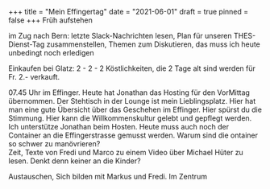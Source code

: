 +++
title = "Mein Effingertag"
date = "2021-06-01"
draft = true
pinned = false
+++
Früh aufstehen

im Zug nach Bern: letzte Slack-Nachrichten lesen, Plan für unseren THES-Dienst-Tag zusammenstellen, Themen zum Diskutieren, das muss ich heute unbedingt noch erledigen

Einkaufen bei Glatz: 2 - 2 - 2 Köstlichkeiten, die 2 Tage alt sind werden für Fr. 2.- verkauft.

07.45 Uhr im Effinger. Heute hat Jonathan das Hosting für den VorMittag übernommen. Der Stehtisch in der Lounge ist mein Lieblingsplatz. Hier hat man eine gute Übersicht über das Geschehen im Effinger. Hier spürst du die Stimmung. Hier kann die Willkommenskultur gelebt und gepflegt werden. \
Ich unterstütze Jonathan beim Hosten. Heute muss auch noch der Container an die Effingerstrasse gemusst werden. Warum sind die  ontainer so schwer zu manövrieren? \
Zeit, Texte von Fredi und Marco zu einem Video über Michael Hüter zu lesen. Denkt denn keiner an die Kinder?

Austauschen, Sich bilden mit Markus und Fredi. Im Zentrum